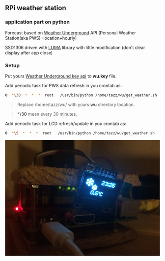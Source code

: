 ## RPi weather station
### application part on python
Forecast based on [Weather Underground](https://www.wunderground.com/weather/api/d/docs) API (Personal Weather Station(aka PWS)+location+hourly)

SSD1306 driven with [LUMA](https://github.com/rm-hull/luma.oled) library with little modification (don't clear display after app close)

### Setup

Put yours [Weather Underground key api](https://www.wunderground.com/weather/api/d/docs) to **wu.key** file.

Add periodic task for PWS data refresh in you crontab as:
```sh
0  *\30  *  *  *  root   /usr/bin/python /home/tazz/wu/get_weather.sh 
```
> Replace /home/tazz/wu/ with yours **wu** directory location.

> ***\30** mean every 30 minutes.

Add periodic task for LCD refresh/update in you crontab as:
```sh
0  *\5  *  *  *  root   /usr/bin/python /home/tazz/wu/get_weather.sh
```

![pic_first_run](https://github.com/joingig/wu/blob/test/imgs/pic03.jpg "first")

